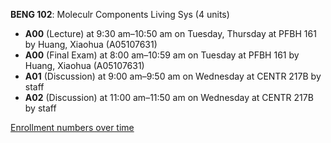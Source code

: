 **BENG 102**: Moleculr Components Living Sys (4 units)

- **A00** (Lecture) at 9:30 am–10:50 am on Tuesday, Thursday at PFBH 161 by Huang, Xiaohua (A05107631)
- **A00** (Final Exam) at 8:00 am–10:59 am on Tuesday at PFBH 161 by Huang, Xiaohua (A05107631)
- **A01** (Discussion) at 9:00 am–9:50 am on Wednesday at CENTR 217B by staff
- **A02** (Discussion) at 11:00 am–11:50 am on Wednesday at CENTR 217B by staff

[Enrollment numbers over time](./BENG102.tsv)
